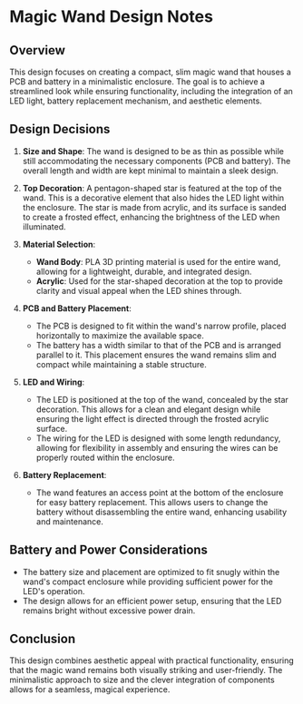 # Magic Wand Design Notes

## Overview
This design focuses on creating a compact, slim magic wand that houses a PCB and battery in a minimalistic enclosure. The goal is to achieve a streamlined look while ensuring functionality, including the integration of an LED light, battery replacement mechanism, and aesthetic elements.

## Design Decisions
1. **Size and Shape**: The wand is designed to be as thin as possible while still accommodating the necessary components (PCB and battery). The overall length and width are kept minimal to maintain a sleek design.
   
2. **Top Decoration**: A pentagon-shaped star is featured at the top of the wand. This is a decorative element that also hides the LED light within the enclosure. The star is made from acrylic, and its surface is sanded to create a frosted effect, enhancing the brightness of the LED when illuminated.

3. **Material Selection**: 
   - **Wand Body**: PLA 3D printing material is used for the entire wand, allowing for a lightweight, durable, and integrated design.
   - **Acrylic**: Used for the star-shaped decoration at the top to provide clarity and visual appeal when the LED shines through.

4. **PCB and Battery Placement**:
   - The PCB is designed to fit within the wand's narrow profile, placed horizontally to maximize the available space.
   - The battery has a width similar to that of the PCB and is arranged parallel to it. This placement ensures the wand remains slim and compact while maintaining a stable structure.
   
5. **LED and Wiring**: 
   - The LED is positioned at the top of the wand, concealed by the star decoration. This allows for a clean and elegant design while ensuring the light effect is directed through the frosted acrylic surface.
   - The wiring for the LED is designed with some length redundancy, allowing for flexibility in assembly and ensuring the wires can be properly routed within the enclosure.
   
6. **Battery Replacement**:
   - The wand features an access point at the bottom of the enclosure for easy battery replacement. This allows users to change the battery without disassembling the entire wand, enhancing usability and maintenance.

## Battery and Power Considerations
- The battery size and placement are optimized to fit snugly within the wand's compact enclosure while providing sufficient power for the LED's operation.
- The design allows for an efficient power setup, ensuring that the LED remains bright without excessive power drain.

## Conclusion
This design combines aesthetic appeal with practical functionality, ensuring that the magic wand remains both visually striking and user-friendly. The minimalistic approach to size and the clever integration of components allows for a seamless, magical experience.
